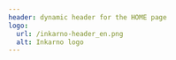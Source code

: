 ```yaml
---
header: dynamic header for the HOME page
logo:
  url: /inkarno-header_en.png
  alt: Inkarno logo
---
```

